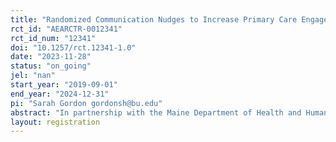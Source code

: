 ```yaml
---
title: "Randomized Communication Nudges to Increase Primary Care Engagement in Medicaid"
rct_id: "AEARCTR-0012341"
rct_id_num: "12341"
doi: "10.1257/rct.12341-1.0"
date: "2023-11-28"
status: "on_going"
jel: "nan"
start_year: "2019-09-01"
end_year: "2024-12-31"
pi: "Sarah Gordon gordonsh@bu.edu"
abstract: "In partnership with the Maine Department of Health and Human Services, we will conduct a randomized control trial of an outreach strategy to connect newly-enrolled MaineCare members with primary care. Members of MaineCare (Maine’s Medicaid program) enrolled in the Primary Care Case Management (PCCM) program will comprise the study sample. Those in the treatment arm will receive the standard outreach packet PLUS a simplified mailer packet that emphasizes the importance of value and low-cost of a check-up and recommends a single primary care provider near the enrollee's home. A write-in field is provided for enrollees to opt out of the assigned primary care provider if they already have a preferred provider. The control arm receive the standard state outreach packet only. Our team will examine whether the use of a simplified enrollment packet with an assigned PCP results in an increase in primary care visits, receipt of preventive services, and improved quality of care, and a decrease in emergency-department utilization and hospitalizations. All evaluations will be conducted using MaineCare enrollment and administrative health care claims."
layout: registration
---
```


